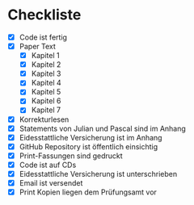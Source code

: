 # Checkliste

- [x] Code ist fertig
- [x] Paper Text
    - [x] Kapitel 1
    - [x] Kapitel 2
    - [x] Kapitel 3
    - [x] Kapitel 4
    - [x] Kapitel 5
    - [x] Kapitel 6
    - [x] Kapitel 7
- [x] Korrekturlesen
- [x] Statements von Julian und Pascal sind im Anhang
- [x] Eidesstattliche Versicherung ist im Anhang
- [x] GitHub Repository ist öffentlich einsichtig
- [x] Print-Fassungen sind gedruckt
- [x] Code ist auf CDs
- [x] Eidesstattliche Versicherung ist unterschrieben
- [x] Email ist versendet
- [x] Print Kopien liegen dem Prüfungsamt vor
